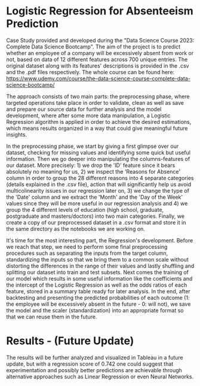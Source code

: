 # Logistic Regression for Absenteeism Prediction

Case Study provided and developed during the "Data Science Course 2023: Complete Data Science Bootcamp".
The aim of the project is to predict whether an employee of a company will be excessively absent from work or not, based on data of 12 different features across 700 unique entries. The original dataset along with its features' descriptions is provided in the .csv and the .pdf files respectively. The whole course can be found here: https://www.udemy.com/course/the-data-science-course-complete-data-science-bootcamp/ 

The approach consists of two main parts: the preprocessing phase, where targeted operations take place in order to validate, clean as well as save and prepare our source data for further analysis and the model development, where after some more data manipulation, a Logistic Regression algorithm is applied in order to achieve the desired estimations, which means results organized in a way that could give meaningful future insights. 

In the preprocessing phase, we start by giving a first glimpse over our dataset, checking for missing values and identifying some quick but useful information. Then we go deeper into manipulating the columns-features of our dataset. More precisely: 1) we drop the 'ID' feature since it bears absolutely no meaning for us, 2) we inspect the 'Reasons for Absence' column in order to group the 28 different reasons into 4 separate categories (details explained in the .csv file), action that will significantly help us avoid multicolinearity issues in our regression later on, 3) we change the type of the 'Date' column and we extract the 'Month' and the 'Day of the Week' values since they will be more useful in our regression analysis and 4) we group the 4 different levels of education (high school, graduate, postgraduate and masters/doctors) into two main categories. Finally, we create a copy of our preprocessed dataset in a .csv format and store it in the same directory as the notebooks we are working on.

It's time for the most interesting part, the Regression's development. Before we reach that step, we need to perform some final preprocessing procedures such as separating the inputs from the target column, standardizing the inputs so that we bring them to a common scale without distorting the differences in the range of their values and lastly shuffling and splitting our dataset into train and test subsets. Next comes the training of our model which results in some useful information like the coefficients and the intercept of the Logistic Regression as well as the odds ratios of each feature, stored in a summary table ready for later analysis. In the end, after backtesting and presenting the predicted probabilities of each outcome (1: the employee will be excessively absent in the future - 0: will not), we save the model and the scaler (standardization) into an appropriate format so that we can reuse them in the future.

# Results - (Future Update)

The results will be further analyzed and visualized in Tableau in a future update, but with a regression score of 0.742 one could suggest that experimentation and possibly better predictions are achievable through alternative approaches such as Linear Regression or even Neural Networks.
